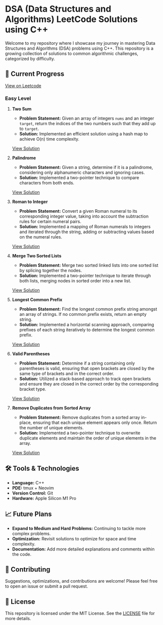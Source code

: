 # DSA (Data Structures and Algorithms) LeetCode Solutions using C++

Welcome to my repository where I showcase my journey in mastering Data Structures and Algorithms (DSA) problems using C++. This repository is a growing collection of solutions to common algorithmic challenges, categorized by difficulty.

## 🚀 Current Progress
[View on Leetcode](https://leetcode.com/u/aktienautobahn/)

### Easy Level

1. **Two Sum**
   - **Problem Statement:** Given an array of integers `nums` and an integer `target`, return the indices of the two numbers such that they add up to `target`.
   - **Solution:** Implemented an efficient solution using a hash map to achieve O(n) time complexity.

   [View Solution](./Easy/TwoSum/TwoSum.cpp)

2. **Palindrome**
   - **Problem Statement:** Given a string, determine if it is a palindrome, considering only alphanumeric characters and ignoring cases.
   - **Solution:** Implemented a two-pointer technique to compare characters from both ends.

   [View Solution](./Easy/Palindrome/palindrome.cpp)

3. **Roman to Integer**
   - **Problem Statement:** Convert a given Roman numeral to its corresponding integer value, taking into account the subtraction rules for certain numeral pairs.
   - **Solution:** Implemented a mapping of Roman numerals to integers and iterated through the string, adding or subtracting values based on the numeral rules.

   [View Solution](./Easy/Roman/Roman.cpp)

4. **Merge Two Sorted Lists**
   - **Problem Statement:** Merge two sorted linked lists into one sorted list by splicing together the nodes.
   - **Solution:** Implemented a two-pointer technique to iterate through both lists, merging nodes in sorted order into a new list.

   [View Solution](./Easy/MergeTwoSortedLists/MergeTwoSortedLists.cpp)

5. **Longest Common Prefix**
   - **Problem Statement:** Find the longest common prefix string amongst an array of strings. If no common prefix exists, return an empty string.
   - **Solution:** Implemented a horizontal scanning approach, comparing prefixes of each string iteratively to determine the longest common prefix.

   [View Solution](./Easy/CommonPrefix/CommonPrefix.cpp)

6. **Valid Parentheses**
   - **Problem Statement:** Determine if a string containing only parentheses is valid, ensuring that open brackets are closed by the same type of brackets and in the correct order.
   - **Solution:** Utilized a stack-based approach to track open brackets and ensure they are closed in the correct order by the corresponding bracket type.

   [View Solution](./Easy/ValidParentheses/ValidParentheses.cpp)

7. **Remove Duplicates from Sorted Array**
   - **Problem Statement:** Remove duplicates from a sorted array in-place, ensuring that each unique element appears only once. Return the number of unique elements.
   - **Solution:** Implemented a two-pointer technique to overwrite duplicate elements and maintain the order of unique elements in the array.

   [View Solution](./Easy/26.RemoveDuplicates/26.RemoveDuplicatesOptimized.cpp)


## 🛠️ Tools & Technologies

- **Language:** C++
- **PDE:** tmux + Neovim 
- **Version Control:** Git
- **Hardware:** Apple Silicon M1 Pro

## 📈 Future Plans

- **Expand to Medium and Hard Problems:** Continuing to tackle more complex problems.
- **Optimization:** Revisit solutions to optimize for space and time complexity.
- **Documentation:** Add more detailed explanations and comments within the code.

## 🤝 Contributing

Suggestions, optimizations, and contributions are welcome! Please feel free to open an issue or submit a pull request.

## 📄 License

This repository is licensed under the MIT License. See the [LICENSE](./LICENSE) file for more details.

